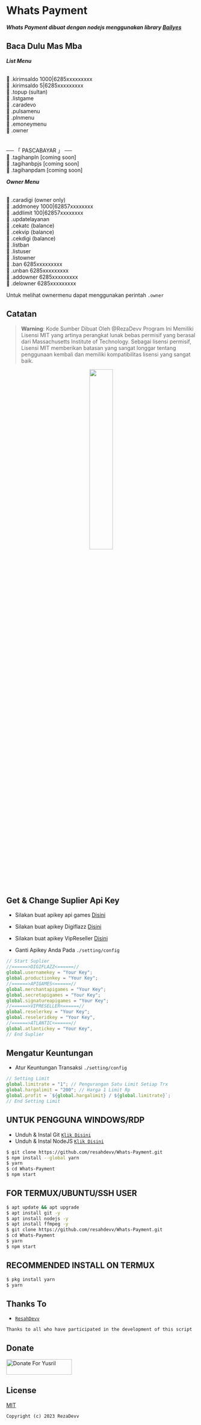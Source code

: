 # Whats Payment

***Whats Payment dibuat dengan nodejs menggunakan library [Bailyes](https://github.com/adiwajshing/Baileys)***

## Baca Dulu Mas Mba
***List Menu***

<br>📍 .kirimsaldo 1000|6285xxxxxxxxx
<br>📍 .kirimsaldo 5|6285xxxxxxxxx
<br>📍 .topup (sultan)
<br>📍 .listgame
<br>📍 .caradevo
<br>📍 .pulsamenu
<br>📍 .plnmenu
<br>📍 .emoneymenu
<br>📍 .owner
<br>
<br>
<br>── 「 PASCABAYAR 」 ──
<br>📍 .tagihanpln [coming soon]
<br>📍 .tagihanbpjs [coming soon]
<br>📍 .tagihanpdam [coming soon]

***Owner Menu***

<br>📍 .caradigi (owner only)
<br>📍 .addmoney 1000|62857xxxxxxxx
<br>📍 .addlimit 100|62857xxxxxxxx
<br>📍 .updatelayanan
<br>📍 .cekatc (balance)
<br>📍 .cekvip (balance)
<br>📍 .cekdigi (balance)
<br>📍 .listban
<br>📍 .listuser
<br>📍 .listowner
<br>📍 .ban 6285xxxxxxxxx
<br>📍 .unban 6285xxxxxxxxx
<br>📍 .addowner 6285xxxxxxxxx
<br>📍 .delowner 6285xxxxxxxxx

Untuk melihat ownermenu dapat menggunakan perintah ```.owner```

## Catatan
> **Warning**: Kode Sumber Dibuat Oleh @RezaDevv Program Ini Memiliki Lisensi MIT yang artinya perangkat lunak bebas permisif yang berasal dari Massachusetts Institute of Technology. Sebagai lisensi permisif, Lisensi MIT memberikan batasan yang sangat longgar tentang penggunaan kembali dan memiliki kompatibilitas lisensi yang sangat baik.

<p align="center">
	<img src="https://telegra.ph/file/4be1496d02b3d2ce1f03b.png" width="35%" style="margin-left: auto;margin-right: auto;display: block;">
</p>

## Get & Change Suplier Api Key
- Silakan buat apikey api games [Disini](https://member.apigames.id/)
- Silakan buat apikey Digiflazz [Disini](https://member.digiflazz.com/)
- Silakan buat apikey VipReseller [Disini](https://vip-reseller.co.id/)

- Ganti Apikey Anda Pada ```./setting/config```
``` ts
// Start Suplier
//======>DIGIFLAZZ<======//
global.usernamekey = "Your Key";
global.productionkey = "Your Key";
//======>APIGAMES<======//
global.merchantapigames = "Your Key";
global.secretapigames = "Your Key";
global.signatureapigames = "Your Key";
//======>VIPRESELLER<======//
global.reselerkey = "Your Key";
global.reseleridkey = "Your Key",
//======>ATLANTIC<======//
global.atlantickey = "Your Key",
// End Suplier
```
## Mengatur Keuntungan
- Atur Keuntungan Transaksi ```./setting/config```
``` ts
// Setting Limit
global.limitrate = "1"; // Pengurangan Satu Limit Setiap Trx
global.hargalimit = "200"; // Harga 1 Limit Rp
global.profit = `${global.hargalimit} / ${global.limitrate}`;   
// End Setting Limit 
```

## UNTUK PENGGUNA WINDOWS/RDP

* Unduh & Instal Git [`Klik Disini`](https://git-scm.com/downloads)
* Unduh & Instal NodeJS [`Klik Disini`](https://nodejs.org/en/download)

```bash
$ git clone https://github.com/resahdevv/Whats-Payment.git
$ npm install --global yarn
$ yarn
$ cd Whats-Payment
$ npm start
```

## FOR TERMUX/UBUNTU/SSH USER

```bash
$ apt update && apt upgrade
$ apt install git -y
$ apt install nodejs -y
$ apt install ffmpeg -y
$ git clone https://github.com/resahdevv/Whats-Payment.git
$ cd Whats-Payment
$ yarn
$ npm start
```

## RECOMMENDED INSTALL ON TERMUX

```bash
$ pkg install yarn
$ yarn
```

## Thanks To
* [`ResahDevv`](https://github.com/resahdevv)

```Thanks to all who have participated in the development of this script```

## Donate
<a href="https://saweria.co/rezadevv" target="_blank"><img src="https://user-images.githubusercontent.com/26188697/180601310-e82c63e4-412b-4c36-b7b5-7ba713c80380.png" alt="Donate For Yusril" height="41" width="174"></a>

## License
[MIT](https://github.com/resahdevv/Whats-Pay/LICENSE)

```Copyright (c) 2023 RezaDevv```
